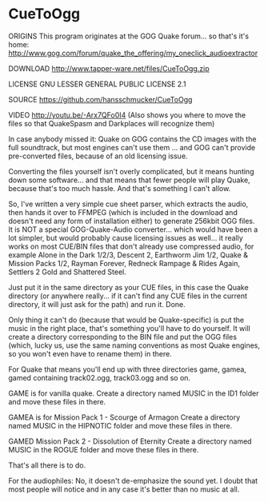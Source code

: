 # CueToOgg

ORIGINS
This program originates at the GOG Quake forum... so that's it's home:
http://www.gog.com/forum/quake_the_offering/my_oneclick_audioextractor

DOWNLOAD
http://www.tapper-ware.net/files/CueToOgg.zip

LICENSE
GNU LESSER GENERAL PUBLIC LICENSE 2.1

SOURCE
https://github.com/hansschmucker/CueToOgg

VIDEO
http://youtu.be/-Arx7QFo0I4
(Also shows you where to move the files so that QuakeSpasm and Darkplaces will recognize them)

In case anybody missed it: Quake on GOG contains the CD images with the full soundtrack, but most engines can't use them ... and GOG can't provide pre-converted files, because of an old licensing issue.

Converting the files yourself isn't overly complicated, but it means hunting down some software... and that means that fewer people will play Quake, because that's too much hassle. And that's something I can't allow.

So, I've written a very simple cue sheet parser, which extracts the audio, then hands it over to FFMPEG (which is included in the download and doesn't need any form of installation either) to generate 256kbit OGG files.
It is NOT a special GOG-Quake-Audio converter... which would have been a lot simpler, but would probably cause licensing issues as well... it really works on most CUE/BIN files that don't already use compressed audio, for example Alone in the Dark 1/2/3, Descent 2, Earthworm Jim 1/2, Quake & Mission Packs 1/2, Rayman Forever, Redneck Rampage & Rides Again, Settlers 2 Gold and Shattered Steel.

Just put it in the same directory as your CUE files, in this case the Quake directory (or anywhere really... if it can't find any CUE files in the current directory, it will just ask for the path) and run it. Done.

Only thing it can't do (because that would be Quake-specific) is put the music in the right place, that's something you'll have to do yourself. It will create a directory corresponding to the BIN file and put the OGG files (which, lucky us, use the same naming conventions as most Quake engines, so you won't even have to rename them) in there.

For Quake that means you'll end up with three directories
game, gamea, gamed
containing track02.ogg, track03.ogg and so on.

GAME is for vanilla quake.
Create a directory named MUSIC in the ID1 folder and move these files in there.

GAMEA is for Mission Pack 1 - Scourge of Armagon
Create a directory named MUSIC in the HIPNOTIC folder and move these files in there.

GAMED Mission Pack 2 - Dissolution of Eternity
Create a directory named MUSIC in the ROGUE folder and move these files in there.

That's all there is to do.

For the audiophiles: No, it doesn't de-emphasize the sound yet. I doubt that most people will notice and in any case it's better than no music at all. 
